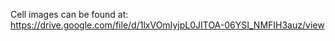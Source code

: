 Cell images can be found at: https://drive.google.com/file/d/1lxVOmIyjpL0JITOA-06YSI_NMFIH3auz/view
